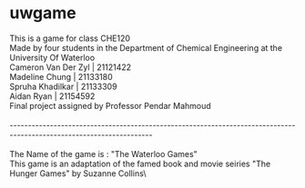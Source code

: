 # uwgame
This is a game for class CHE120\
Made by four students in the Department of Chemical Engineering at the University Of Waterloo\
Cameron Van Der Zyl | 21121422\
Madeline Chung | 21133180\
Spruha Khadilkar | 21133309\
Aidan Ryan | 21154592\
Final project assigned by Professor Pendar Mahmoud\
\
---------------------------------------------------------------------------------------------------------------------\
\
The Name of the game is : "The Waterloo Games"\
This game is an adaptation of the famed book and movie seiries "The Hunger Games" by Suzanne Collins\
